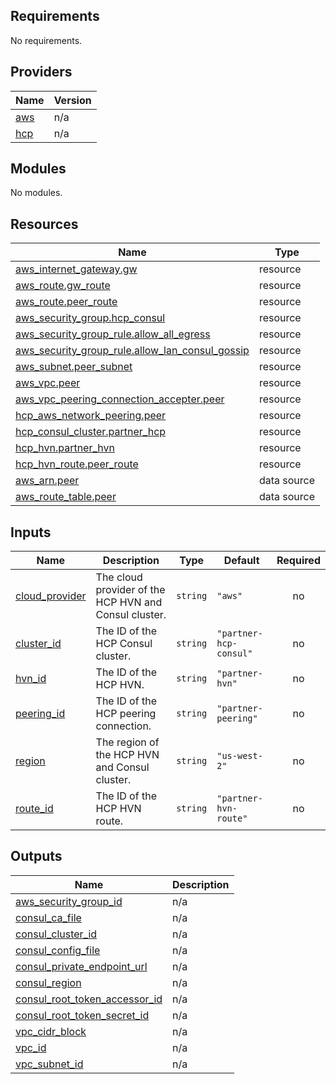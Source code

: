 <!-- BEGIN_TF_DOCS -->
## Requirements

No requirements.

## Providers

| Name | Version |
|------|---------|
| <a name="provider_aws"></a> [aws](#provider\_aws) | n/a |
| <a name="provider_hcp"></a> [hcp](#provider\_hcp) | n/a |

## Modules

No modules.

## Resources

| Name | Type |
|------|------|
| [aws_internet_gateway.gw](https://registry.terraform.io/providers/hashicorp/aws/latest/docs/resources/internet_gateway) | resource |
| [aws_route.gw_route](https://registry.terraform.io/providers/hashicorp/aws/latest/docs/resources/route) | resource |
| [aws_route.peer_route](https://registry.terraform.io/providers/hashicorp/aws/latest/docs/resources/route) | resource |
| [aws_security_group.hcp_consul](https://registry.terraform.io/providers/hashicorp/aws/latest/docs/resources/security_group) | resource |
| [aws_security_group_rule.allow_all_egress](https://registry.terraform.io/providers/hashicorp/aws/latest/docs/resources/security_group_rule) | resource |
| [aws_security_group_rule.allow_lan_consul_gossip](https://registry.terraform.io/providers/hashicorp/aws/latest/docs/resources/security_group_rule) | resource |
| [aws_subnet.peer_subnet](https://registry.terraform.io/providers/hashicorp/aws/latest/docs/resources/subnet) | resource |
| [aws_vpc.peer](https://registry.terraform.io/providers/hashicorp/aws/latest/docs/resources/vpc) | resource |
| [aws_vpc_peering_connection_accepter.peer](https://registry.terraform.io/providers/hashicorp/aws/latest/docs/resources/vpc_peering_connection_accepter) | resource |
| [hcp_aws_network_peering.peer](https://registry.terraform.io/providers/hashicorp/hcp/latest/docs/resources/aws_network_peering) | resource |
| [hcp_consul_cluster.partner_hcp](https://registry.terraform.io/providers/hashicorp/hcp/latest/docs/resources/consul_cluster) | resource |
| [hcp_hvn.partner_hvn](https://registry.terraform.io/providers/hashicorp/hcp/latest/docs/resources/hvn) | resource |
| [hcp_hvn_route.peer_route](https://registry.terraform.io/providers/hashicorp/hcp/latest/docs/resources/hvn_route) | resource |
| [aws_arn.peer](https://registry.terraform.io/providers/hashicorp/aws/latest/docs/data-sources/arn) | data source |
| [aws_route_table.peer](https://registry.terraform.io/providers/hashicorp/aws/latest/docs/data-sources/route_table) | data source |

## Inputs

| Name | Description | Type | Default | Required |
|------|-------------|------|---------|:--------:|
| <a name="input_cloud_provider"></a> [cloud\_provider](#input\_cloud\_provider) | The cloud provider of the HCP HVN and Consul cluster. | `string` | `"aws"` | no |
| <a name="input_cluster_id"></a> [cluster\_id](#input\_cluster\_id) | The ID of the HCP Consul cluster. | `string` | `"partner-hcp-consul"` | no |
| <a name="input_hvn_id"></a> [hvn\_id](#input\_hvn\_id) | The ID of the HCP HVN. | `string` | `"partner-hvn"` | no |
| <a name="input_peering_id"></a> [peering\_id](#input\_peering\_id) | The ID of the HCP peering connection. | `string` | `"partner-peering"` | no |
| <a name="input_region"></a> [region](#input\_region) | The region of the HCP HVN and Consul cluster. | `string` | `"us-west-2"` | no |
| <a name="input_route_id"></a> [route\_id](#input\_route\_id) | The ID of the HCP HVN route. | `string` | `"partner-hvn-route"` | no |

## Outputs

| Name | Description |
|------|-------------|
| <a name="output_aws_security_group_id"></a> [aws\_security\_group\_id](#output\_aws\_security\_group\_id) | n/a |
| <a name="output_consul_ca_file"></a> [consul\_ca\_file](#output\_consul\_ca\_file) | n/a |
| <a name="output_consul_cluster_id"></a> [consul\_cluster\_id](#output\_consul\_cluster\_id) | n/a |
| <a name="output_consul_config_file"></a> [consul\_config\_file](#output\_consul\_config\_file) | n/a |
| <a name="output_consul_private_endpoint_url"></a> [consul\_private\_endpoint\_url](#output\_consul\_private\_endpoint\_url) | n/a |
| <a name="output_consul_region"></a> [consul\_region](#output\_consul\_region) | n/a |
| <a name="output_consul_root_token_accessor_id"></a> [consul\_root\_token\_accessor\_id](#output\_consul\_root\_token\_accessor\_id) | n/a |
| <a name="output_consul_root_token_secret_id"></a> [consul\_root\_token\_secret\_id](#output\_consul\_root\_token\_secret\_id) | n/a |
| <a name="output_vpc_cidr_block"></a> [vpc\_cidr\_block](#output\_vpc\_cidr\_block) | n/a |
| <a name="output_vpc_id"></a> [vpc\_id](#output\_vpc\_id) | n/a |
| <a name="output_vpc_subnet_id"></a> [vpc\_subnet\_id](#output\_vpc\_subnet\_id) | n/a |
<!-- END_TF_DOCS -->
